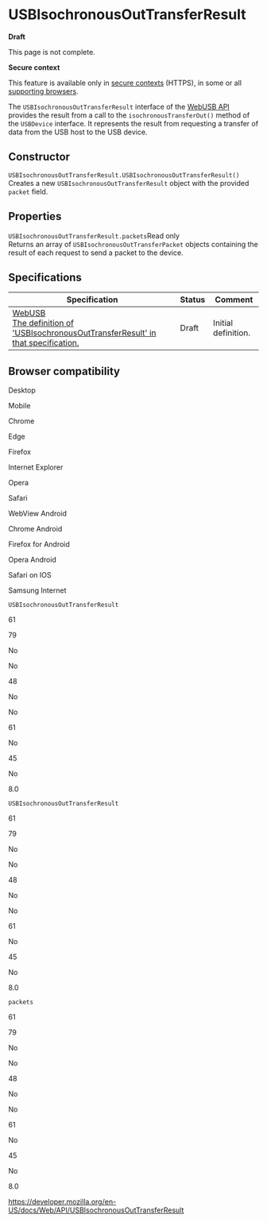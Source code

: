 USBIsochronousOutTransferResult
===============================

**Draft**

This page is not complete.

**Secure context**

This feature is available only in [secure contexts](https://developer.mozilla.org/en-US/docs/Web/Security/Secure_Contexts) (HTTPS), in some or all [supporting browsers](#browser_compatibility).

The `USBIsochronousOutTransferResult` interface of the [WebUSB API](webusb_api) provides the result from a call to the `isochronousTransferOut()` method of the `USBDevice` interface. It represents the result from requesting a transfer of data from the USB host to the USB device.

Constructor
-----------

<span class="page-not-created">`USBIsochronousOutTransferResult.USBIsochronousOutTransferResult()`</span>  
Creates a new `USBIsochronousOutTransferResult` object with the provided `packet` field.

Properties
----------

 <span class="page-not-created">`USBIsochronousOutTransferResult.packets`</span><span class="badge inline readonly">Read only </span>   
Returns an array of `USBIsochronousOutTransferPacket` objects containing the result of each request to send a packet to the device.

Specifications
--------------

<table><thead><tr class="header"><th>Specification</th><th>Status</th><th>Comment</th></tr></thead><tbody><tr class="odd"><td><a href="https://wicg.github.io/webusb/#usbisochronousouttransferresult">WebUSB<br />
<span class="small">The definition of 'USBIsochronousOutTransferResult' in that specification.</span></a></td><td><span class="spec-draft">Draft</span></td><td>Initial definition.</td></tr></tbody></table>

Browser compatibility
---------------------

Desktop

Mobile

Chrome

Edge

Firefox

Internet Explorer

Opera

Safari

WebView Android

Chrome Android

Firefox for Android

Opera Android

Safari on IOS

Samsung Internet

`USBIsochronousOutTransferResult`

61

79

No

No

48

No

No

61

No

45

No

8.0

`USBIsochronousOutTransferResult`

61

79

No

No

48

No

No

61

No

45

No

8.0

`packets`

61

79

No

No

48

No

No

61

No

45

No

8.0

<a href="https://developer.mozilla.org/en-US/docs/Web/API/USBIsochronousOutTransferResult" class="_attribution-link">https://developer.mozilla.org/en-US/docs/Web/API/USBIsochronousOutTransferResult</a>
